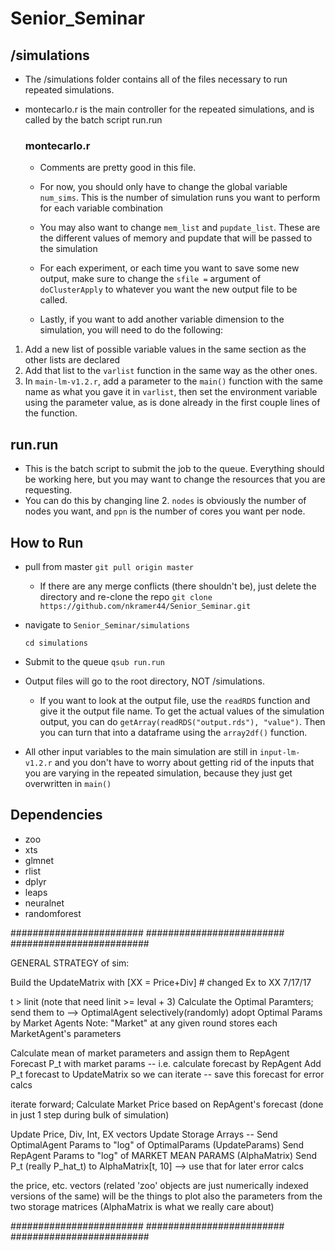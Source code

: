 # Senior_Seminar

## /simulations
- The /simulations folder contains all of the files necessary to run repeated simulations.  
- montecarlo.r is the main controller for the repeated simulations, and is called by the batch script run.run

  ### montecarlo.r 
  - Comments are pretty good in this file.  
  - For now, you should only have to change the global variable `num_sims`.  This is the number of simulation runs you want to       perform for each variable combination
  - You may also want to change `mem_list` and `pupdate_list`.  These are the different values of memory and pupdate that will be passed to the simulation
  - For each experiment, or each time you want to save some new output, make sure to change the `sfile =` argument of        `doClusterApply` to whatever you want the new output file to be called.  
      
  - Lastly, if you want to add another variable dimension to the simulation, you will need to do the following:
1. Add a new list of possible variable values in the same section as the other lists are declared
2. Add that list to the `varlist` function in the same way as the other ones.  
3. In `main-lm-v1.2.r`, add a parameter to the `main()` function with the same name as what you gave it in `varlist`, then set the environment variable using the parameter value, as is done already in the first couple lines of the function.

## run.run
- This is the batch script to submit the job to the queue.  Everything should be working here, but you may want to change the resources that you are requesting. 
-  You can do this by changing line 2.  `nodes` is obviously the number of nodes you want, and `ppn` is the number of cores you want per node.  

## How to Run
- pull from master
`git pull origin master`
  - If there are any merge conflicts (there shouldn't be), just delete the directory and re-clone the repo
  `git clone https://github.com/nkramer44/Senior_Seminar.git`
- navigate to `Senior_Seminar/simulations`

  `cd simulations`
- Submit to the queue
`qsub run.run`
- Output files will go to the root directory, NOT /simulations.  
    - If you want to look at the output file, use the `readRDS` function and give it the output file name.  To get the actual values of the simulation output, you can do `getArray(readRDS("output.rds"), "value")`.  Then you can turn that into a dataframe using the `array2df()` function. 
    
- All other input variables to the main simulation are still in `input-lm-v1.2.r` and you don't have to worry about getting rid of the inputs that you are varying in the repeated simulation, because they just get overwritten in `main()`

## Dependencies
- zoo
- xts
- glmnet
- rlist
- dplyr
- leaps
- neuralnet
- randomforest

########################  ######################### #########################

GENERAL STRATEGY of sim:

Build the UpdateMatrix with [XX = Price+Div] # changed Ex to XX 7/17/17

t > linit (note that need linit >= leval + 3)
Calculate the Optimal Paramters; send them to --> OptimalAgent
selectively(randomly) adopt Optimal Params by Market Agents
Note: "Market" at any given round stores each MarketAgent's parameters

Calculate mean of market parameters and assign them to RepAgent
Forecast P_t with market params -- i.e. calculate forecast by RepAgent
Add P_t forecast to UpdateMatrix so we can iterate -- save this forecast for
error calcs

iterate forward;
Calculate Market Price based on RepAgent's forecast (done in just 1 step
during bulk of simulation)

Update Price, Div, Int, EX vectors
Update Storage Arrays --
Send OptimalAgent Params to "log" of OptimalParams (UpdateParams)
Send RepAgent Params to "log" of MARKET MEAN PARAMS (AlphaMatrix)
Send P_t (really P_hat_t) to AlphaMatrix[t, 10] --> use that for later error
calcs

the price, etc. vectors (related 'zoo' objects are just numerically indexed
versions of the same)
will be the things to plot
also the parameters from the two storage matrices (AlphaMatrix is what we
really care about)

######################## ######################### #########################
